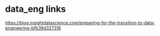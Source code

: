 # data_eng links

https://blog.insightdatascience.com/preparing-for-the-transition-to-data-engineering-bfb39d327316
